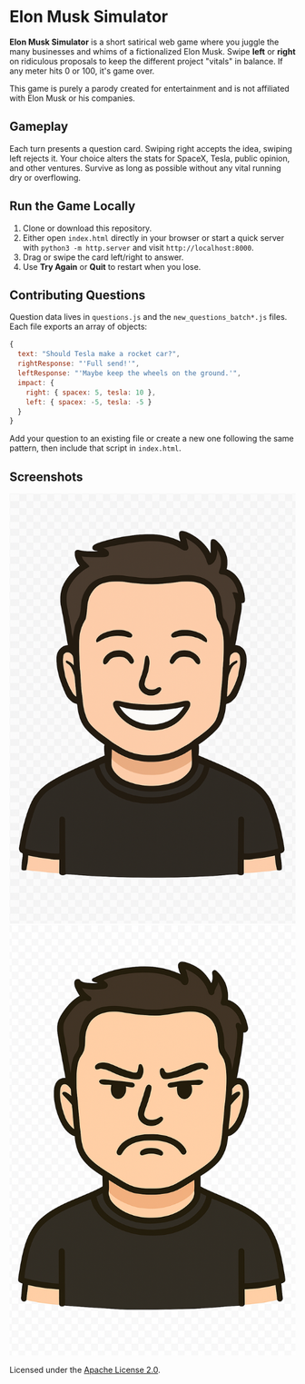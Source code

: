 # Elon Musk Simulator

**Elon Musk Simulator** is a short satirical web game where you juggle the many businesses and whims of a fictionalized Elon Musk. Swipe **left** or **right** on ridiculous proposals to keep the different project "vitals" in balance. If any meter hits 0 or 100, it's game over.

This game is purely a parody created for entertainment and is not affiliated with Elon Musk or his companies.

## Gameplay
Each turn presents a question card. Swiping right accepts the idea, swiping left rejects it. Your choice alters the stats for SpaceX, Tesla, public opinion, and other ventures. Survive as long as possible without any vital running dry or overflowing.

## Run the Game Locally
1. Clone or download this repository.
2. Either open `index.html` directly in your browser or start a quick server with `python3 -m http.server` and visit `http://localhost:8000`.
3. Drag or swipe the card left/right to answer.
4. Use **Try Again** or **Quit** to restart when you lose.

## Contributing Questions
Question data lives in `questions.js` and the `new_questions_batch*.js` files. Each file exports an array of objects:

```javascript
{
  text: "Should Tesla make a rocket car?",
  rightResponse: "'Full send!'",
  leftResponse: "'Maybe keep the wheels on the ground.'",
  impact: {
    right: { spacex: 5, tesla: 10 },
    left: { spacex: -5, tesla: -5 }
  }
}
```

Add your question to an existing file or create a new one following the same pattern, then include that script in `index.html`.

## Screenshots

![Gameplay screenshot of Elon smiling](elon_musk_happy.png)
![Gameplay screenshot of Elon angry](elon_musk_angry.png)

Licensed under the [Apache License 2.0](LICENSE).

